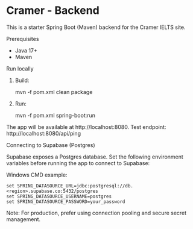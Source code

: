 # Cramer - Backend

This is a starter Spring Boot (Maven) backend for the Cramer IELTS site.

Prerequisites

- Java 17+
- Maven

Run locally

1. Build:

   mvn -f pom.xml clean package

2. Run:

   mvn -f pom.xml spring-boot:run

The app will be available at http://localhost:8080. Test endpoint: http://localhost:8080/api/ping

Connecting to Supabase (Postgres)

Supabase exposes a Postgres database. Set the following environment variables before running the app to connect to Supabase:

Windows CMD example:

```
set SPRING_DATASOURCE_URL=jdbc:postgresql://db.<region>.supabase.co:5432/postgres
set SPRING_DATASOURCE_USERNAME=postgres
set SPRING_DATASOURCE_PASSWORD=your_password
```

Note: For production, prefer using connection pooling and secure secret management.
